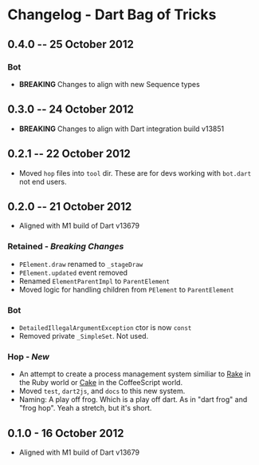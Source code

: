 # Changelog - Dart Bag of Tricks

## 0.4.0 -- 25 October 2012

### Bot

* __BREAKING__ Changes to align with new Sequence types

## 0.3.0 -- 24 October 2012

* __BREAKING__ Changes to align with Dart integration build v13851 

## 0.2.1 -- 22 October 2012

* Moved `hop` files into `tool` dir. These are for devs working with `bot.dart` not end users.

## 0.2.0 -- 21 October 2012

* Aligned with M1 build of Dart v13679

### Retained - *Breaking Changes*
* `PElement.draw` renamed to `_stageDraw`
* `PElement.updated` event removed
* Renamed `ElementParentImpl` to `ParentElement`
* Moved logic for handling children from `PElement` to `ParentElement`

### Bot
* `DetailedIllegalArgumentException` ctor is now `const`
* Removed private `_SimpleSet`. Not used.

### Hop - *New*
* An attempt to create a process management system similiar to [Rake](http://rake.rubyforge.org/) in the Ruby world or [Cake](http://coffeescript.org/#cake) in the CoffeeScript world.
* Moved `test`, `dart2js`, and `docs` to this new system.
* Naming: A play off frog. Which is a play off dart. As in "dart frog" and "frog hop". Yeah a stretch, but it's short.

## 0.1.0 - 16 October 2012

* Aligned with M1 build of Dart v13679
